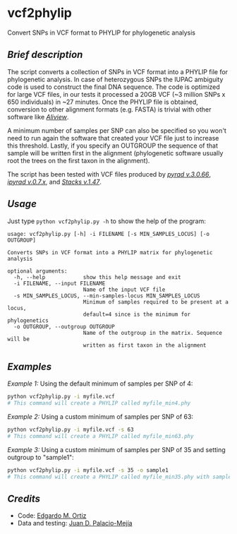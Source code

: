 # vcf2phylip
Convert SNPs in VCF format to PHYLIP for phylogenetic analysis

## _Brief description_
The script converts a collection of SNPs in VCF format into a PHYLIP file for phylogenetic analysis. In case of heterozygous SNPs the IUPAC ambiguity code is used to construct the final DNA sequence. The code is optimized for large VCF files, in our tests it processed a 20GB VCF (~3 million SNPs x 650 individuals) in ~27 minutes. Once the PHYLIP file is obtained, conversion to other alignment formats (e.g. FASTA) is trivial with other software like [_Aliview_](http://ormbunkar.se/aliview/).

A minimum number of samples per SNP can also be specified so you won't need to run again the software that created your VCF file just to increase this threshold. Lastly, if you specify an OUTGROUP the sequence of that sample will be written first in the alignment (phylogenetic software usually root the trees on the first taxon in the alignment).

The script has been tested with VCF files produced by [_pyrad v.3.0.66_](https://github.com/dereneaton/pyrad), [_ipyrad v.0.7.x_](http://ipyrad.readthedocs.io/), and [_Stacks v.1.47_](http://catchenlab.life.illinois.edu/stacks/).

## _Usage_
Just type `python vcf2phylip.py -h` to show the help of the program:

```
usage: vcf2phylip.py [-h] -i FILENAME [-s MIN_SAMPLES_LOCUS] [-o OUTGROUP]

Converts SNPs in VCF format into a PHYLIP matrix for phylogenetic analysis

optional arguments:
  -h, --help            show this help message and exit
  -i FILENAME, --input FILENAME
                        Name of the input VCF file
  -s MIN_SAMPLES_LOCUS, --min-samples-locus MIN_SAMPLES_LOCUS
                        Minimum of samples required to be present at a locus,
                        default=4 since is the minimum for phylogenetics
  -o OUTGROUP, --outgroup OUTGROUP
                        Name of the outgroup in the matrix. Sequence will be
                        written as first taxon in the alignment
```

## _Examples_
_Example 1:_ Using the default minimum of samples per SNP of 4:
```bash
python vcf2phylip.py -i myfile.vcf
# This command will create a PHYLIP called myfile_min4.phy
```

_Example 2:_ Using a custom minimum of samples per SNP of 63:
```bash
python vcf2phylip.py -i myfile.vcf -s 63
# This command will create a PHYLIP called myfile_min63.phy
```

_Example 3:_ Using a custom minimum of samples per SNP of 35 and setting outgroup to "sample1":
```bash
python vcf2phylip.py -i myfile.vcf -s 35 -o sample1
# This command will create a PHYLIP called myfile_min35.phy with sample1 as the first sequence
```

## _Credits_
- Code: [Edgardo M. Ortiz](mailto:e.ortiz.v@gmail.com)
- Data and testing: [Juan D. Palacio-Mejía](mailto:jdpalacio@gmail.com)
